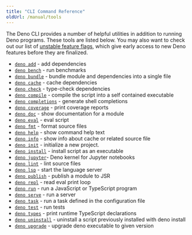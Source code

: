 ```yaml
---
title: "CLI Command Reference"
oldUrl: /manual/tools
---
```


The Deno CLI provides a number of helpful utilities in addition to running Deno
programs. These tools are listed below. You may also want to check out our list
of [unstable feature flags](./unstable_flags.md), which give early access to new
Deno features before they are finalized.

- [`deno add`](../basics/modules/index.md#package-registries) - add dependencies
- [`deno bench`](./benchmarker.md) - run benchmarks
- [`deno bundle`](./bundler.md) - bundle module and dependencies into a single
  file
- [`deno cache`](./cache.md) - cache dependencies
- [`deno check`](./check.md) - type-check dependencies
- [`deno compile`](./compiler.md) - compile the script into a self contained
  executable
- [`deno completions`](./completions.md) - generate shell completions
- [`deno coverage`](./coverage.md) - print coverage reports
- [`deno doc`](./documentation_generator.md) - show documentation for a module
- [`deno eval`](./eval.md) - eval script
- [`deno fmt`](./formatter.md) - format source files
- [`deno help`](./index.md) - show command help text
- [`deno info`](./dependency_inspector.md) - show info about cache or related
  source file
- [`deno init`](./init.md) - initialize a new project.
- [`deno install`](./script_installer.md) - install script as an executable
- [`deno jupyter`](./jupyter.md)- Deno kernel for Jupyter notebooks
- [`deno lint`](./linter.md) - lint source files
- [`deno lsp`](./lsp.md) - start the language server
- [`deno publish`](./publish.md) - publish a module to JSR
- [`deno repl`](./repl.md) - read eval print loop
- [`deno run`](./run.md) - run a JavaScript or TypeScript program
- [`deno serve`](./serve.md) - run a server
- [`deno task`](./task_runner.md) - run a task defined in the configuration file
- [`deno test`](../basics/testing/index.md) - run tests
- [`deno types`](./types.md) - print runtime TypeScript declarations
- [`deno uninstall`](./uninstall.md) - uninstall a script previously installed
  with deno install
- [`deno upgrade`](./upgrade.md) - upgrade deno executable to given version
